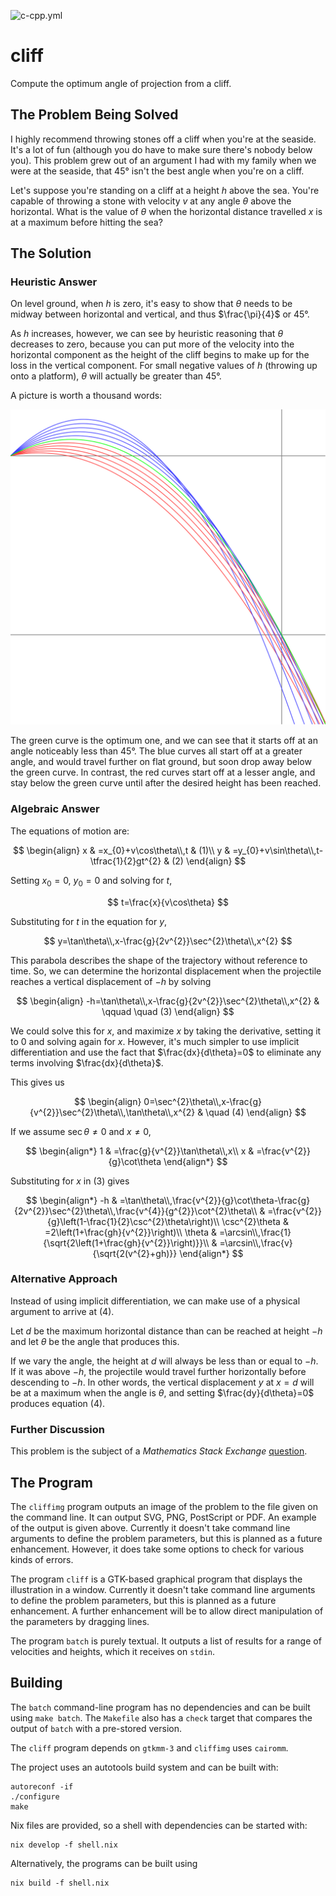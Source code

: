![c-cpp.yml](https://github.com/neilmayhew/cliff/actions/workflows/c-cpp.yml/badge.svg)

# cliff

Compute the optimum angle of projection from a cliff.

## The Problem Being Solved

I highly recommend throwing stones off a cliff when you're at the seaside. It's a lot of fun (although you do have to make sure there's nobody below you). This problem grew out of an argument I had with my family when we were at the seaside, that 45° isn't the best angle when you're on a cliff.

Let's suppose you're standing on a cliff at a height $h$ above the sea. You're capable of throwing a stone with velocity $v$ at any angle $\theta$ above the horizontal. What is the value of $\theta$ when the horizontal distance travelled $x$ is at a maximum before hitting the sea?

## The Solution

### Heuristic Answer

On level ground, when $h$ is zero, it's easy to show that $\theta$ needs to be midway between horizontal and vertical, and thus $\frac{\pi}{4}$ or 45°.

As $h$ increases, however, we can see by heuristic reasoning that $\theta$ decreases to zero, because you can put more of the velocity into the horizontal component as the height of the cliff begins to make up for the loss in the vertical component. For small negative values of $h$ (throwing up onto a platform), $\theta$ will actually be greater than 45°.

A picture is worth a thousand words:

![Example trajectories](test-output/cliff.svg)

The green curve is the optimum one, and we can see that it starts off at an angle noticeably less than 45°. The blue curves all start off at a greater angle, and would travel further on flat ground, but soon drop away below the green curve. In contrast, the red curves start off at a lesser angle, and stay below the green curve until after the desired height has been reached.

### Algebraic Answer

The equations of motion are:

$$
\begin{align}
x & =x_{0}+v\cos\theta\\,t & (1)\\
y & =y_{0}+v\sin\theta\\,t-\tfrac{1}{2}gt^{2} & (2)
\end{align}
$$

Setting $x_{0}=0$, $y_{0}=0$ and solving for $t$,

$$
t=\frac{x}{v\cos\theta}
$$

Substituting for $t$ in the equation for $y$,

$$
y=\tan\theta\\,x-\frac{g}{2v^{2}}\sec^{2}\theta\\,x^{2}
$$

This parabola describes the shape of the trajectory without reference to time. So, we can determine the horizontal displacement when the projectile reaches a vertical displacement of $-h$ by solving

$$
\begin{align}
-h=\tan\theta\\,x-\frac{g}{2v^{2}}\sec^{2}\theta\\,x^{2} & \qquad \quad (3)
\end{align}
$$

We could solve this for $x$, and maximize $x$ by taking the derivative, setting it to $0$ and solving again for $x.$ However, it's much simpler to use implicit differentiation and use the fact that $\frac{dx}{d\theta}=0$ to eliminate any terms involving $\frac{dx}{d\theta}$.

This gives us

$$
\begin{align}
0=\sec^{2}\theta\\,x-\frac{g}{v^{2}}\sec^{2}\theta\\,\tan\theta\\,x^{2} & \quad (4)
\end{align}
$$

If we assume $\sec\theta\ne0$ and $x\ne0$,

$$
\begin{align*}
1 & =\frac{g}{v^{2}}\tan\theta\\,x\\
x & =\frac{v^{2}}{g}\cot\theta
\end{align*}
$$

Substituting for $x$ in (3) gives

$$
\begin{align*}
-h & =\tan\theta\\,\frac{v^{2}}{g}\cot\theta-\frac{g}{2v^{2}}\sec^{2}\theta\\,\frac{v^{4}}{g^{2}}\cot^{2}\theta\\
 & =\frac{v^{2}}{g}\left(1-\frac{1}{2}\csc^{2}\theta\right)\\
\csc^{2}\theta & =2\left(1+\frac{gh}{v^{2}}\right)\\
\theta & =\arcsin\\,\frac{1}{\sqrt{2\left(1+\frac{gh}{v^{2}}\right)}}\\
 & =\arcsin\\,\frac{v}{\sqrt{2(v^{2}+gh)}}
\end{align*}
$$

### Alternative Approach

Instead of using implicit differentiation, we can make use of a physical argument to arrive at (4).

Let $d$ be the maximum horizontal distance than can be reached at height $-h$ and let $\theta$ be the angle that produces this.

If we vary the angle, the height at $d$ will always be less than or equal to $-h$.
If it was above $-h$, the projectile would travel further horizontally before descending to $-h$.
In other words, the vertical displacement $y$ at $x=d$ will be at a maximum when the angle is $\theta$, and setting $\frac{dy}{d\theta}=0$ produces equation (4).

### Further Discussion

This problem is the subject of a *Mathematics Stack Exchange* [question](https://math.stackexchange.com/questions/571/what-is-the-optimum-angle-of-projection-when-throwing-a-stone-off-a-cliff).

## The Program

The `cliffimg` program outputs an image of the problem to the file given on the command line. It can output SVG, PNG, PostScript or PDF. An example of the output is given above. Currently it doesn't take command line arguments to define the problem parameters, but this is planned as a future enhancement. However, it does take some options to check for various kinds of errors.

The program `cliff` is a GTK-based graphical program that displays the illustration in a window. Currently it doesn't take command line arguments to define the problem parameters, but this is planned as a future enhancement. A further enhancement will be to allow direct manipulation of the parameters by dragging lines.

The program `batch` is purely textual. It outputs a list of results for a range of velocities and heights, which it receives on `stdin`.

## Building

The `batch` command-line program has no dependencies and can be built using `make batch`. The `Makefile` also has a `check` target that compares the output of `batch` with a pre-stored version.

The `cliff` program depends on `gtkmm-3` and `cliffimg` uses `cairomm`.

The project uses an autotools build system and can be built with:

```shell
autoreconf -if
./configure
make
```

Nix files are provided, so a shell with dependencies can be started with:

```shell
nix develop -f shell.nix
```

Alternatively, the programs can be built using

```shell
nix build -f shell.nix
```
